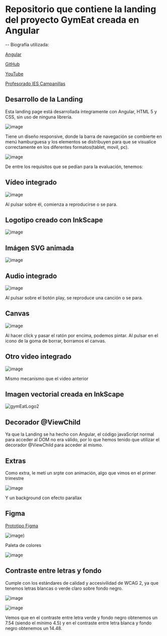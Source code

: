 # Repositorio que contiene la landing del proyecto GymEat creada en Angular

-- Biografía utilizada:

 [Angular](https://angular.io/)
 
 [GitHub](https://github.com)
 
 [YouTube](https://www.youtube.com/)
 
 [Profesorado IES Campanillas](https://github.com/IESCampanillas)
 
 ## Desarrollo de la Landing
 Esta landing page está desarrollada íntegramente con Angular, HTML 5 y CSS, sin uso de ninguna librería.
 
 ![image](https://user-images.githubusercontent.com/72436145/174498133-65b64f95-9e1f-4f40-b6d8-c05b63ed021a.png)
 
 Tiene un diseño responsive, donde la barra de navegación se combierte en menú hamburguesa y los elementos se distribuyen para que se visualice correctamente en los diferentes formatos(tablet, movil, pc).
 
 ![image](https://user-images.githubusercontent.com/72436145/174498197-ca2a336a-6a01-434a-ae2d-3fc6f992808b.png)

De entre los requisitos que se pedían para la evaluación, tenemos:

## Vídeo integrado

![image](https://user-images.githubusercontent.com/72436145/174498220-096ee70c-79ae-4570-920e-2496ac96acab.png)

Al pulsar sobre él, comienza a reproducirse o se para.

## Logotipo creado con InkScape

![image](https://user-images.githubusercontent.com/72436145/174498255-9498ae60-40fc-4134-9bed-de2a7bd0eb1e.png)

## Imágen SVG animada

![image](https://user-images.githubusercontent.com/72436145/174498269-85ec8991-f8ff-412c-98f4-5f5431825582.png)

## Audio integrado

![image](https://user-images.githubusercontent.com/72436145/174498277-8cdeb288-db22-4165-8bb1-28275a9966d3.png)

Al pulsar sobre el botón play, se reproduce una canción o se para.

## Canvas

![image](https://user-images.githubusercontent.com/72436145/174498297-7a7cca06-cb54-4f90-8e15-8daa2c8e8359.png)

Al hacer click y pasar el ratón por encima, podemos pintar. Al pulsar en el icono de la goma de borrar, borramos el canvas.

## Otro video integrado

![image](https://user-images.githubusercontent.com/72436145/174498313-f78deede-a295-4e19-bf1f-2471300002d9.png)

Mismo mecanismo que el video anterior

## Imagen vectorial creada en InkScape

![gymEatLogo2](https://user-images.githubusercontent.com/72436145/174498344-18f4b11f-aad7-4112-970c-88a62c418271.png)

## Decorador @ViewChild

Ya que la Landing se ha hecho con Angular, el código javaScript normal para acceder al DOM no era válido, por lo que hemos tenido que utilizar el decorador
@ViewChild para acceder al mismo.

## Extras
Como extra, le metí un srpte con animación, algo que vimos en el primer trimestre

![image](https://user-images.githubusercontent.com/72436145/174498474-bb1dc0f1-87eb-4d84-b361-ae6e3472dc88.png)

Y un background con efecto parallax

## Figma

[Prototipo Figma](https://www.figma.com/file/y1KUmSSACVd3ermgRloTKM/GymEat!?node-id=0%3A1)

![image](https://user-images.githubusercontent.com/72436145/174499506-f63e3e5b-05f8-4ad1-adaa-cc22a9ae0875.png))

Paleta de colores

![image](https://user-images.githubusercontent.com/72436145/174499409-b96d3483-b575-49f3-8f0a-a198c91913c2.png)

## Contraste entre letras y fondo

Cumple con los estándares de calidad y accesivilidad de WCAG 2, ya que tenemos letras blancas o verde claro sobre fondo negro.

![image](https://user-images.githubusercontent.com/72436145/174499608-238c6585-749f-4463-8f6f-e206fc6ce2ee.png)

![image](https://user-images.githubusercontent.com/72436145/174499637-9465924b-9f10-40b7-9ae0-a8cd9cfbdb1f.png)


Vemos que en el contraste entre letra verde y fondo negro obtenemos un 7.54 (siendo el mínimo 4.5) y en el contraste entre letra blanca y fondo negro obtenemos un 14.48.

